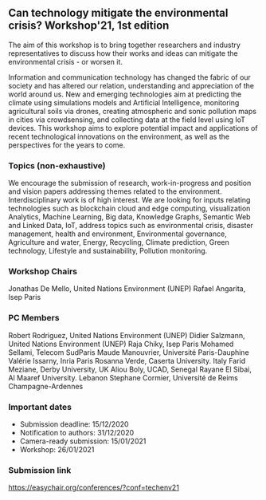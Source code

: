 ## Can technology mitigate the environmental crisis? Workshop'21, 1st edition 

The aim of this workshop is to bring together researchers and industry representatives to discuss how their works and ideas can mitigate the environmental crisis - or worsen it.

Information and communication technology has changed the fabric of our society and has altered our relation, understanding and appreciation of the world around us. New and emerging technologies aim at predicting the climate using simulations models and Artificial Intelligence, monitoring agricultural soils via drones, creating atmospheric and sonic pollution maps in cities via crowdsensing, and collecting data at the field level using IoT devices. This workshop aims to explore potential impact and applications of recent technological innovations on the environment, as well as the perspectives for the years to come.

### Topics (non-exhaustive)

We encourage the submission of research, work-in-progress and position and vision papers addressing themes related to the environment. Interdisciplinary work is of high interest. We are looking for inputs relating technologies such as blockchain cloud and edge computing, visualization Analytics, Machine Learning, Big data, Knowledge Graphs, Semantic Web and Linked Data, IoT, address topics such as environmental crisis, disaster management,	health and environment, Environmental governance, Agriculture and water, Energy, Recycling, Climate prediction, Green technology, Lifestyle and sustainability, Pollution monitoring.

### Workshop Chairs

Jonathas De Mello, United Nations Environment (UNEP)
Rafael Angarita, Isep Paris


### PC Members

Robert Rodriguez, United Nations Environment (UNEP)
Didier Salzmann, United Nations Environment (UNEP)
Raja Chiky, Isep Paris
Mohamed Sellami, Telecom SudParis
Maude Manouvrier, Université Paris-Dauphine
Valérie Issarny, Inria Paris
Rosanna Verde, Caserta University. Italy
Farid Meziane, Derby University, UK
Aliou Boly, UCAD, Senegal 
Rayane El Sibai, Al Maaref University. Lebanon
Stephane Cormier, Université de Reims Champagne-Ardennes

### Important dates

- Submission deadline: 15/12/2020
- Notification to authors: 31/12/2020
- Camera-ready submission: 15/01/2021
- Workshop: 26/01/2021

### Submission link

https://easychair.org/conferences/?conf=techenv21 

